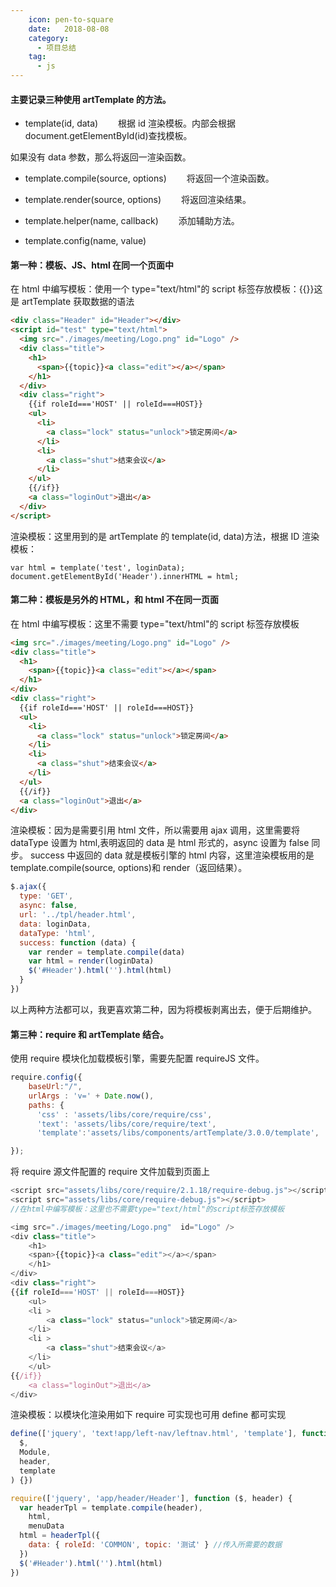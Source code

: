 ```yaml
---
    icon: pen-to-square
    date:   2018-08-08
    category:
      - 项目总结
    tag:
      - js
---
```


#### 主要记录三种使用 artTemplate 的方法。

- template(id, data)
  　　根据 id 渲染模板。内部会根据 document.getElementById(id)查找模板。

如果没有 data 参数，那么将返回一渲染函数。

- template.compile(source, options)
  　　将返回一个渲染函数。

- template.render(source, options)
  　　将返回渲染结果。

- template.helper(name, callback)
  　　添加辅助方法。

- template.config(name, value)

#### 第一种：模板、JS、html 在同一个页面中

在 html 中编写模板：使用一个 type="text/html"的 script 标签存放模板：{{}}这是 artTemplate 获取数据的语法

```html
<div class="Header" id="Header"></div>
<script id="test" type="text/html">
  <img src="./images/meeting/Logo.png" id="Logo" />
  <div class="title">
    <h1>
      <span>{{topic}}<a class="edit"></a></span>
    </h1>
  </div>
  <div class="right">
    {{if roleId==='HOST' || roleId===HOST}}
    <ul>
      <li>
        <a class="lock" status="unlock">锁定房间</a>
      </li>
      <li>
        <a class="shut">结束会议</a>
      </li>
    </ul>
    {{/if}}
    <a class="loginOut">退出</a>
  </div>
</script>
```

渲染模板：这里用到的是 artTemplate 的 template(id, data)方法，根据 ID 渲染模板：

```
var html = template('test', loginData);
document.getElementById('Header').innerHTML = html;
```

#### 第二种：模板是另外的 HTML，和 html 不在同一页面

在 html 中编写模板：这里不需要 type="text/html"的 script 标签存放模板

```html
<img src="./images/meeting/Logo.png" id="Logo" />
<div class="title">
  <h1>
    <span>{{topic}}<a class="edit"></a></span>
  </h1>
</div>
<div class="right">
  {{if roleId==='HOST' || roleId===HOST}}
  <ul>
    <li>
      <a class="lock" status="unlock">锁定房间</a>
    </li>
    <li>
      <a class="shut">结束会议</a>
    </li>
  </ul>
  {{/if}}
  <a class="loginOut">退出</a>
</div>
```

渲染模板：因为是需要引用 html 文件，所以需要用 ajax 调用，这里需要将 dataType 设置为 html,表明返回的 data 是 html 形式的，async 设置为 false 同步。
success 中返回的 data 就是模板引擎的 html 内容，这里渲染模板用的是 template.compile(source, options)和 render（返回结果）。

```js
$.ajax({
  type: 'GET',
  async: false,
  url: '../tpl/header.html',
  data: loginData,
  dataType: 'html',
  success: function (data) {
    var render = template.compile(data)
    var html = render(loginData)
    $('#Header').html('').html(html)
  }
})
```

以上两种方法都可以，我更喜欢第二种，因为将模板剥离出去，便于后期维护。

#### 第三种：require 和 artTemplate 结合。

使用 require 模块化加载模板引擎，需要先配置 requireJS 文件。

```js
require.config({
    baseUrl:"/",
    urlArgs : 'v=' + Date.now(),
    paths: {
      'css' : 'assets/libs/core/require/css',
      'text': 'assets/libs/core/require/text',
      'template':'assets/libs/components/artTemplate/3.0.0/template',

});
```

将 require 源文件配置的 require 文件加载到页面上

```js
<script src="assets/libs/core/require/2.1.18/require-debug.js"></script>
<script src="assets/libs/core/require-debug.js"></script>
//在html中编写模板：这里也不需要type="text/html"的script标签存放模板

<img src="./images/meeting/Logo.png"  id="Logo" />
<div class="title">
    <h1>
    <span>{{topic}}<a class="edit"></a></span>
    </h1>
</div>
<div class="right">
{{if roleId==='HOST' || roleId===HOST}}
    <ul>
    <li >
        <a class="lock" status="unlock">锁定房间</a>
    </li>
    <li >
        <a class="shut">结束会议</a>
    </li>
    </ul>
{{/if}}
    <a class="loginOut">退出</a>
</div>
```

渲染模板：以模块化渲染用如下 require 可实现也可用 define 都可实现

```js
define(['jquery', 'text!app/left-nav/leftnav.html', 'template'], function (
  $,
  Module,
  header,
  template
) {})

require(['jquery', 'app/header/Header'], function ($, header) {
  var headerTpl = template.compile(header),
    html,
    menuData
  html = headerTpl({
    data: { roleId: 'COMMON', topic: '测试' } //传入所需要的数据
  })
  $('#Header').html('').html(html)
})
```
